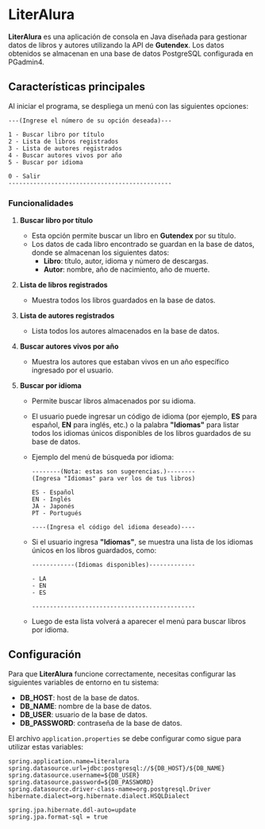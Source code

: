 # LiterAlura

**LiterAlura** es una aplicación de consola en Java diseñada para gestionar datos de libros y autores utilizando la API de **Gutendex**. Los datos obtenidos se almacenan en una base de datos PostgreSQL configurada en PGadmin4.

## Características principales

Al iniciar el programa, se despliega un menú con las siguientes opciones:

```
---(Ingrese el número de su opción deseada)---

1 - Buscar libro por título
2 - Lista de libros registrados
3 - Lista de autores registrados
4 - Buscar autores vivos por año
5 - Buscar por idioma

0 - Salir
----------------------------------------------
```

### Funcionalidades

1. **Buscar libro por título**
   - Esta opción permite buscar un libro en **Gutendex** por su título.
   - Los datos de cada libro encontrado se guardan en la base de datos, donde se almacenan los siguientes datos:
     - **Libro**: título, autor, idioma y número de descargas.
     - **Autor**: nombre, año de nacimiento, año de muerte.

2. **Lista de libros registrados**
   - Muestra todos los libros guardados en la base de datos.

3. **Lista de autores registrados**
   - Lista todos los autores almacenados en la base de datos.

4. **Buscar autores vivos por año**
   - Muestra los autores que estaban vivos en un año específico ingresado por el usuario.

5. **Buscar por idioma**
   - Permite buscar libros almacenados por su idioma.
   - El usuario puede ingresar un código de idioma (por ejemplo, **ES** para español, **EN** para inglés, etc.) o la palabra **"Idiomas"** para listar todos los idiomas únicos disponibles de los libros guardados de su base de datos.
   
   - Ejemplo del menú de búsqueda por idioma:
     ```
     --------(Nota: estas son sugerencias.)--------
     (Ingresa "Idiomas" para ver los de tus libros)

     ES - Español
     EN - Inglés
     JA - Japonés
     PT - Portugués

     ----(Ingresa el código del idioma deseado)----
     ```
   - Si el usuario ingresa **"Idiomas"**, se muestra una lista de los idiomas únicos en los libros guardados, como:
     ```
     ------------(Idiomas disponibles)-------------

     - LA
     - EN
     - ES

     ----------------------------------------------
     ```
   - Luego de esta lista volverá a aparecer el menú para buscar libros por idioma.

## Configuración

Para que **LiterAlura** funcione correctamente, necesitas configurar las siguientes variables de entorno en tu sistema:

- **DB_HOST**: host de la base de datos.
- **DB_NAME**: nombre de la base de datos.
- **DB_USER**: usuario de la base de datos.
- **DB_PASSWORD**: contraseña de la base de datos.

El archivo `application.properties` se debe configurar como sigue para utilizar estas variables:

```
spring.application.name=literalura
spring.datasource.url=jdbc:postgresql://${DB_HOST}/${DB_NAME}
spring.datasource.username=${DB_USER}
spring.datasource.password=${DB_PASSWORD}
spring.datasource.driver-class-name=org.postgresql.Driver
hibernate.dialect=org.hibernate.dialect.HSQLDialect

spring.jpa.hibernate.ddl-auto=update
spring.jpa.format-sql = true
```
